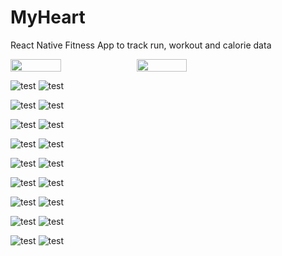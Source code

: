 # MyHeart
React Native Fitness App to track run, workout and calorie data

<div style="display: flex; flex-direction: row;">
    <img src="./media/1a.png" width="40%">
    <img src="./media/1b.png" width="40%">
</div>

![test](media/1a.png) ![test](media/1b.png)

![test](media/2a.png) ![test](media/2b.png)

![test](media/3a.png) ![test](media/3b.png)

![test](media/4a.png) ![test](media/4b.png)

![test](media/5a.png) ![test](media/5b.png)

![test](media/6a.png) ![test](media/6b.png)

![test](media/7a.png) ![test](media/7b.png)

![test](media/8a.png) ![test](media/8b.png)

![test](media/9a.png) ![test](media/9b.png)

